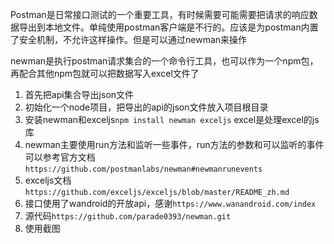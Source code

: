 Postman是日常接口测试的一个重要工具，有时候需要可能需要把请求的响应数据导出到本地文件。单纯使用postman客户端是不行的。应该是为postman内置了安全机制，不允许这样操作。但是可以通过newman来操作

newman是执行postman请求集合的一个命令行工具，也可以作为一个npm包，再配合其他npm包就可以把数据写入excel文件了

1. 首先把api集合导出json文件
2. 初始化一个node项目，把导出的api的json文件放入项目根目录
3. 安装newman和exceljs`npm install newman exceljs` excel是处理excel的js库
4. newman主要使用run方法和监听一些事件，run方法的参数和可以监听的事件可以参考官方文档`https://github.com/postmanlabs/newman#newmanrunevents`
5. exceljs文档`https://github.com/exceljs/exceljs/blob/master/README_zh.md`
6. 接口使用了wandroid的开放api，感谢`https://www.wanandroid.com/index`
7. 源代码`https://github.com/parade0393/newman.git`
8. 使用截图

